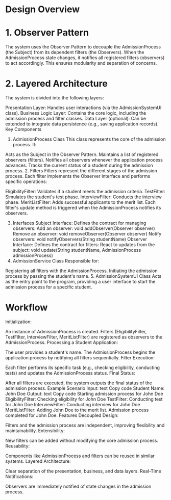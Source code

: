 # Design Overview
# 1. Observer Pattern
The system uses the Observer Pattern to decouple the AdmissionProcess (the Subject) from its dependent filters (the Observers). When the AdmissionProcess state changes, it notifies all registered filters (observers) to act accordingly. This ensures modularity and separation of concerns.

# 2. Layered Architecture
The system is divided into the following layers:

Presentation Layer: Handles user interactions (via the AdmissionSystemUI class).
Business Logic Layer: Contains the core logic, including the admission process and filter classes.
Data Layer (optional): Can be extended to integrate data persistence (e.g., saving application records).
Key Components
1. AdmissionProcess Class
This class represents the core of the admission process. It:

Acts as the Subject in the Observer Pattern.
Maintains a list of registered observers (filters).
Notifies all observers whenever the application process advances.
Tracks the current status of a student during the admission process.
2. Filters
Filters represent the different stages of the admission process. Each filter implements the Observer interface and performs specific operations:

EligibilityFilter: Validates if a student meets the admission criteria.
TestFilter: Simulates the student's test phase.
InterviewFilter: Conducts the interview phase.
MeritListFilter: Adds successful applicants to the merit list.
Each filter's update method is triggered when the AdmissionProcess notifies its observers.

3. Interfaces
Subject Interface: Defines the contract for managing observers:
Add an observer: void addObserver(Observer observer)
Remove an observer: void removeObserver(Observer observer)
Notify observers: void notifyObservers(String studentName)
Observer Interface: Defines the contract for filters:
React to updates from the subject: void update(String studentName, AdmissionProcess admissionProcess)
4. AdmissionService Class
Responsible for:

Registering all filters with the AdmissionProcess.
Initiating the admission process by passing the student's name.
5. AdmissionSystemUI Class
Acts as the entry point to the program, providing a user interface to start the admission process for a specific student.

# Workflow
Initialization:

An instance of AdmissionProcess is created.
Filters (EligibilityFilter, TestFilter, InterviewFilter, MeritListFilter) are registered as observers to the AdmissionProcess.
Processing a Student Application:

The user provides a student's name.
The AdmissionProcess begins the application process by notifying all filters sequentially.
Filter Execution:

Each filter performs its specific task (e.g., checking eligibility, conducting tests) and updates the AdmissionProcess status.
Final Status:

After all filters are executed, the system outputs the final status of the admission process.
Example Scenario
Input:
text
Copy code
Student Name: John Doe
Output:
text
Copy code
Starting admission process for John Doe
EligibilityFilter: Checking eligibility for John Doe
TestFilter: Conducting test for John Doe
InterviewFilter: Conducting interview for John Doe
MeritListFilter: Adding John Doe to the merit list.
Admission process completed for John Doe.
Features
Decoupled Design:

Filters and the admission process are independent, improving flexibility and maintainability.
Extensibility:

New filters can be added without modifying the core admission process.
Reusability:

Components like AdmissionProcess and filters can be reused in similar systems.
Layered Architecture:

Clear separation of the presentation, business, and data layers.
Real-Time Notifications:

Observers are immediately notified of state changes in the admission process.

